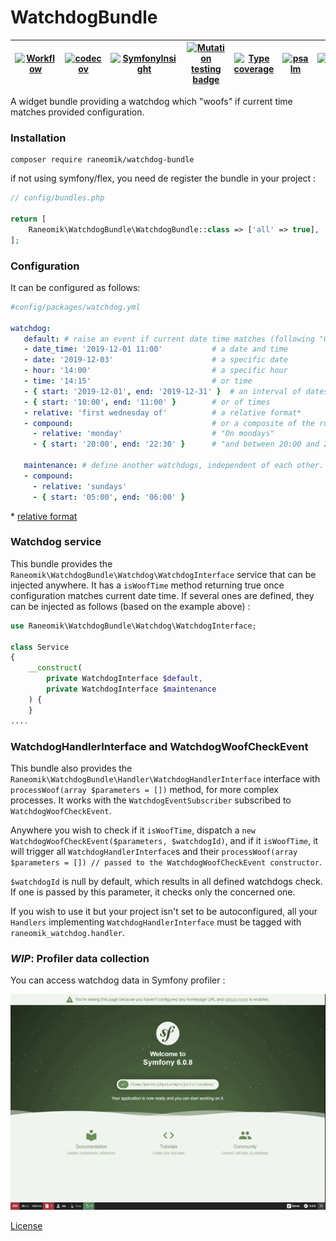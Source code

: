 WatchdogBundle
==============

|[![Workflow](https://github.com/raneomik/WatchdogBundle/actions/workflows/workflow.yaml/badge.svg)](https://github.com/raneomik/WatchdogBundle/actions/workflows/workflow.yaml)|[![codecov](https://codecov.io/gh/raneomik/WatchdogBundle/branch/main/graph/badge.svg?token=CAJ62EG1GB)](https://codecov.io/gh/raneomik/WatchdogBundle)|[![SymfonyInsight](https://insight.symfony.com/projects/2fc0de74-a97a-44df-ad48-c5534a2e8065/mini.svg)](https://insight.symfony.com/projects/2fc0de74-a97a-44df-ad48-c5534a2e8065)|[![Mutation testing badge](https://img.shields.io/endpoint?style=flat&url=https%3A%2F%2Fbadge-api.stryker-mutator.io%2Fgithub.com%2Franeomik%2FWatchdogBundle%2Fmain)](https://dashboard.stryker-mutator.io/reports/github.com/raneomik/WatchdogBundle/main)|[![Type coverage](https://shepherd.dev/github/raneomik/WatchdogBundle/coverage.svg)](https://shepherd.dev/github/raneomik/WatchdogBundle)|[![psalm](https://shepherd.dev/github/raneomik/WatchdogBundle/level.svg)](https://shepherd.dev/github/raneomik/WatchdogBundle)|[![phpstan](https://img.shields.io/badge/PHPStan-level%209-brightgreen.svg?style=flat)](https://shepherd.dev/github/raneomik/WatchdogBundle)|
|:---:|:---:|:---:|:---:|:---:|:---:|:---:|


A widget bundle providing a watchdog which "woofs" if current time matches provided configuration.


### Installation

    composer require raneomik/watchdog-bundle

if not using symfony/flex, you need de register the bundle in your project :

```php
// config/bundles.php

return [
    Raneomik\WatchdogBundle\WatchdogBundle::class => ['all' => true],
];

```

### Configuration

It can be configured as follows:

 ```yaml
#config/packages/watchdog.yml

watchdog:
    default: # raise an event if current date time matches (following "Or" logic)
    - date_time: '2019-12-01 11:00'           # a date and time
    - date: '2019-12-03'                      # a specific date
    - hour: '14:00'                           # a specific hour            
    - time: '14:15'                           # or time      
    - { start: '2019-12-01', end: '2019-12-31' }  # an interval of dates
    - { start: '10:00', end: '11:00' }        # or of times      
    - relative: 'first wednesday of'          # a relative format*
    - compound:                               # or a composite of the rules above, following "And" logic, for example :
      - relative: 'monday'                    # "On mondays"
      - { start: '20:00', end: '22:30' }      # "and between 20:00 and 22:30"
    
    maintenance: # define another watchdogs, independent of each other.
    - compound:
      - relative: 'sundays' 
      - { start: '05:00', end: '06:00' }
```

\* [relative format](https://www.php.net/manual/datetime.formats.relative.php)


### Watchdog service

This bundle provides the `Raneomik\WatchdogBundle\Watchdog\WatchdogInterface` service that can be injected anywhere.
It has a `isWoofTime` method returning true once configuration matches current date time.
If several ones are defined, they can be injected as follows (based on the example above) :

```php
use Raneomik\WatchdogBundle\Watchdog\WatchdogInterface;

class Service
{
    __construct(
        private WatchdogInterface $default,
        private WatchdogInterface $maintenance
    ) {
    }
....
```

### WatchdogHandlerInterface and WatchdogWoofCheckEvent

This bundle also provides the `Raneomik\WatchdogBundle\Handler\WatchdogHandlerInterface` interface with `processWoof(array $parameters = [])` method, for more complex processes.
It works with the `WatchdogEventSubscriber` subscribed to `WatchdogWoofCheckEvent`.

Anywhere you wish to check if it `isWoofTime`, dispatch a `new WatchdogWoofCheckEvent($parameters, $watchdogId)`, 
and if it `isWoofTime`, it will trigger all `WatchdogHandlerInterface`s 
and their `processWoof(array $parameters = []) // passed to the WatchdogWoofCheckEvent constructor`.

`$watchdogId` is null by default, which results in all defined watchdogs check.
If one is passed by this parameter, it checks only the concerned one.

If you wish to use it but your project isn't set to be autoconfigured, all your `Handlers` implementing `WatchdogHandlerInterface` must be tagged with `raneomik_watchdog.handler`.

### *WIP*: Profiler data collection 

You can access watchdog data in Symfony profiler :

![profiler.png](doc/images/profiler.gif)

[License](LICENCE)
